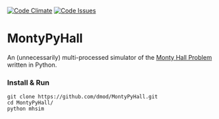 [![Code Climate](https://codeclimate.com/github/dmod/MontyPyHall/badges/gpa.svg)](https://codeclimate.com/github/dmod/MontyPyHall)
[![Code Issues](https://www.quantifiedcode.com/api/v1/project/f0fc38727f924e1ea70d07dccf2e0da8/badge.svg)](https://www.quantifiedcode.com/app/project/f0fc38727f924e1ea70d07dccf2e0da8)


# MontyPyHall

An (unnecessarily) multi-processed simulator of the [Monty Hall Problem](https://en.wikipedia.org/wiki/Monty_Hall_problem)
written in Python.

### Install & Run

```
git clone https://github.com/dmod/MontyPyHall.git
cd MontyPyHall/
python mhsim
```

